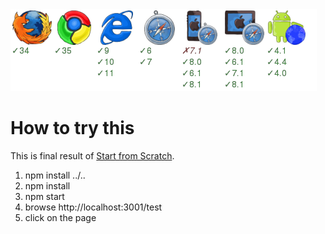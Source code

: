<img src="badge.png" />

How to try this
===============

This is final result of <a href="https://github.com/zordius/fluxex/blob/master/SCRATCH.md">Start from Scratch</a>.

1. npm install ../..
2. npm install
3. npm start
4. browse http://localhost:3001/test
5. click on the page
